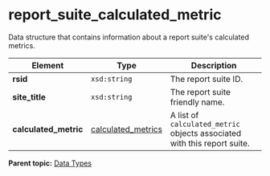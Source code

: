 # report\_suite\_calculated\_metric

Data structure that contains information about a report suite's calculated metrics.

|Element|Type|Description|
|-------|----|-----------|
|**rsid** |`xsd:string` | The report suite ID. |
|**site\_title** |`xsd:string` | The report suite friendly name. |
|**calculated\_metric** |[calculated\_metrics](r_calculated_metrics.md#) | A list of `calculated_metric` objects associated with this report suite. |

**Parent topic:** [Data Types](../data_types/c_datatypes.md)

